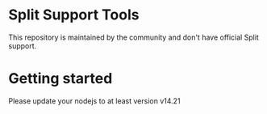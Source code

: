 # Split Support Tools
This repository is maintained by the community and don't have official Split support. 

# Getting started
Please update your nodejs to at least version v14.21
